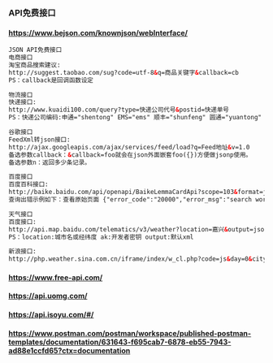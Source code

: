 ### API免费接口
#### https://www.bejson.com/knownjson/webInterface/
```html
JSON API免费接口
电商接口
淘宝商品搜索建议: 
http://suggest.taobao.com/sug?code=utf-8&q=商品关键字&callback=cb
PS：callback是回调函数设定

物流接口
快递接口: 
http://www.kuaidi100.com/query?type=快递公司代号&postid=快递单号
PS：快递公司编码:申通="shentong" EMS="ems" 顺丰="shunfeng" 圆通="yuantong" 中通="zhongtong" 韵达="yunda" 天天="tiantian" 汇通="huitongkuaidi" 全峰="quanfengkuaidi" 德邦="debangwuliu" 宅急送="zhaijisong"

谷歌接口
FeedXml转json接口: 
http://ajax.googleapis.com/ajax/services/feed/load?q=Feed地址&v=1.0
备选参数callback：&callback=foo就会在json外面嵌套foo({})方便做jsonp使用。
备选参数n：返回多少条记录。

百度接口
百度百科接口: 
http://baike.baidu.com/api/openapi/BaikeLemmaCardApi?scope=103&format=json&appid=379020&bk_key=关键字&bk_length=600
查询出错示例如下：查看原始页面 {"error_code":"20000","error_msg":"search word not found"}

天气接口
百度接口: 
http://api.map.baidu.com/telematics/v3/weather?location=嘉兴&output=json&ak=5slgyqGDENN7Sy7pw29IUvrZ
PS：location:城市名或经纬度 ak:开发者密钥 output:默认xml

新浪接口: 
http://php.weather.sina.com.cn/iframe/index/w_cl.php?code=js&day=0&city=&dfc=1&charset=utf-8
```

#### https://www.free-api.com/
#### https://api.uomg.com/
#### https://api.isoyu.com/#/
#### https://www.postman.com/postman/workspace/published-postman-templates/documentation/631643-f695cab7-6878-eb55-7943-ad88e1ccfd65?ctx=documentation

